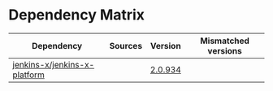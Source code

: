 # Dependency Matrix

Dependency | Sources | Version | Mismatched versions
---------- | ------- | ------- | -------------------
[jenkins-x/jenkins-x-platform](https://github.com/jenkins-x/jenkins-x-platform) |  | [2.0.934](https://github.com/jenkins-x/jenkins-x-platform/releases/tag/v2.0.934) | 
